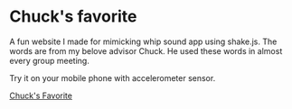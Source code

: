 # Chuck's favorite

A fun website I made for mimicking whip sound app using shake.js. The words are from my belove advisor Chuck. He used these words in almost every group meeting.

Try it on your mobile phone with accelerometer sensor.

[Chuck's Favorite](https://purmac.github.io/chuckfavorite/)
